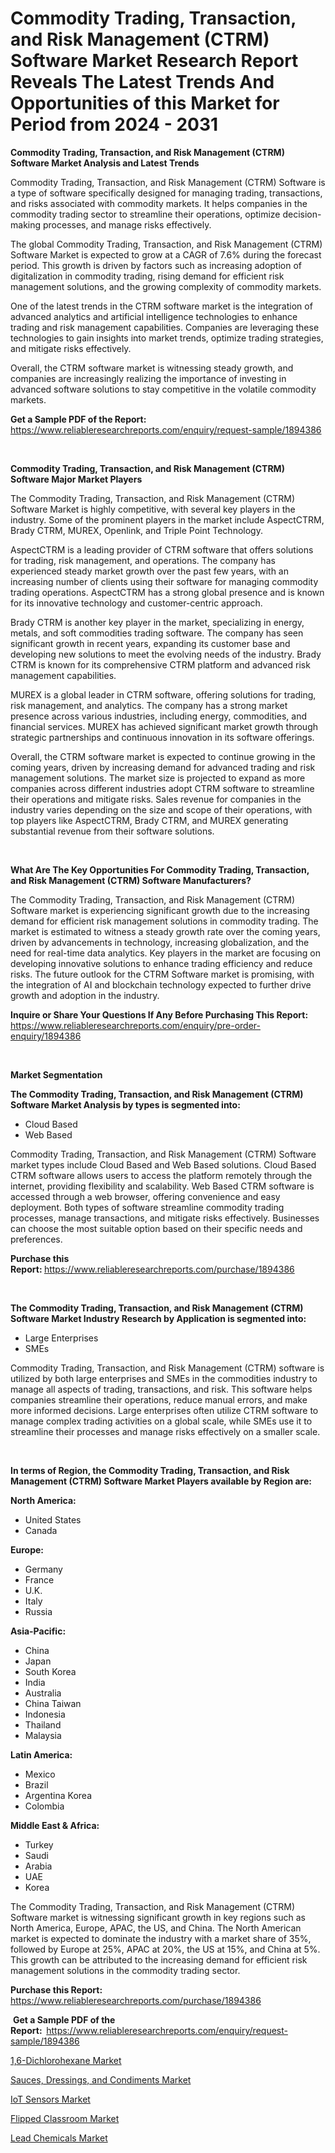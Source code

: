 <p><h1>Commodity Trading, Transaction, and Risk Management (CTRM) Software Market Research Report Reveals The Latest Trends And Opportunities of this Market for Period from 2024 - 2031</h1></p><p><strong>Commodity Trading, Transaction, and Risk Management (CTRM) Software Market Analysis and Latest Trends</strong></p>
<p><p>Commodity Trading, Transaction, and Risk Management (CTRM) Software is a type of software specifically designed for managing trading, transactions, and risks associated with commodity markets. It helps companies in the commodity trading sector to streamline their operations, optimize decision-making processes, and manage risks effectively.</p><p>The global Commodity Trading, Transaction, and Risk Management (CTRM) Software Market is expected to grow at a CAGR of 7.6% during the forecast period. This growth is driven by factors such as increasing adoption of digitalization in commodity trading, rising demand for efficient risk management solutions, and the growing complexity of commodity markets.</p><p>One of the latest trends in the CTRM software market is the integration of advanced analytics and artificial intelligence technologies to enhance trading and risk management capabilities. Companies are leveraging these technologies to gain insights into market trends, optimize trading strategies, and mitigate risks effectively.</p><p>Overall, the CTRM software market is witnessing steady growth, and companies are increasingly realizing the importance of investing in advanced software solutions to stay competitive in the volatile commodity markets.</p></p>
<p><strong>Get a Sample PDF of the Report:&nbsp;</strong> <a href="https://www.reliableresearchreports.com/enquiry/request-sample/1894386">https://www.reliableresearchreports.com/enquiry/request-sample/1894386</a></p>
<p>&nbsp;</p>
<p><strong>Commodity Trading, Transaction, and Risk Management (CTRM) Software Major Market Players</strong></p>
<p><p>The Commodity Trading, Transaction, and Risk Management (CTRM) Software Market is highly competitive, with several key players in the industry. Some of the prominent players in the market include AspectCTRM, Brady CTRM, MUREX, Openlink, and Triple Point Technology.</p><p>AspectCTRM is a leading provider of CTRM software that offers solutions for trading, risk management, and operations. The company has experienced steady market growth over the past few years, with an increasing number of clients using their software for managing commodity trading operations. AspectCTRM has a strong global presence and is known for its innovative technology and customer-centric approach.</p><p>Brady CTRM is another key player in the market, specializing in energy, metals, and soft commodities trading software. The company has seen significant growth in recent years, expanding its customer base and developing new solutions to meet the evolving needs of the industry. Brady CTRM is known for its comprehensive CTRM platform and advanced risk management capabilities.</p><p>MUREX is a global leader in CTRM software, offering solutions for trading, risk management, and analytics. The company has a strong market presence across various industries, including energy, commodities, and financial services. MUREX has achieved significant market growth through strategic partnerships and continuous innovation in its software offerings.</p><p>Overall, the CTRM software market is expected to continue growing in the coming years, driven by increasing demand for advanced trading and risk management solutions. The market size is projected to expand as more companies across different industries adopt CTRM software to streamline their operations and mitigate risks. Sales revenue for companies in the industry varies depending on the size and scope of their operations, with top players like AspectCTRM, Brady CTRM, and MUREX generating substantial revenue from their software solutions.</p></p>
<p>&nbsp;</p>
<p><strong>What Are The Key Opportunities For Commodity Trading, Transaction, and Risk Management (CTRM) Software Manufacturers?</strong></p>
<p><p>The Commodity Trading, Transaction, and Risk Management (CTRM) Software market is experiencing significant growth due to the increasing demand for efficient risk management solutions in commodity trading. The market is estimated to witness a steady growth rate over the coming years, driven by advancements in technology, increasing globalization, and the need for real-time data analytics. Key players in the market are focusing on developing innovative solutions to enhance trading efficiency and reduce risks. The future outlook for the CTRM Software market is promising, with the integration of AI and blockchain technology expected to further drive growth and adoption in the industry.</p></p>
<p><strong>Inquire or Share Your Questions If Any Before Purchasing This Report:</strong> <a href="https://www.reliableresearchreports.com/enquiry/pre-order-enquiry/1894386">https://www.reliableresearchreports.com/enquiry/pre-order-enquiry/1894386</a></p>
<p>&nbsp;</p>
<p><strong>Market Segmentation</strong></p>
<p><strong>The Commodity Trading, Transaction, and Risk Management (CTRM) Software Market Analysis by types is segmented into:</strong></p>
<p><ul><li>Cloud Based</li><li>Web Based</li></ul></p>
<p><p>Commodity Trading, Transaction, and Risk Management (CTRM) Software market types include Cloud Based and Web Based solutions. Cloud Based CTRM software allows users to access the platform remotely through the internet, providing flexibility and scalability. Web Based CTRM software is accessed through a web browser, offering convenience and easy deployment. Both types of software streamline commodity trading processes, manage transactions, and mitigate risks effectively. Businesses can choose the most suitable option based on their specific needs and preferences.</p></p>
<p><strong>Purchase this Report:&nbsp;</strong><a href="https://www.reliableresearchreports.com/purchase/1894386">https://www.reliableresearchreports.com/purchase/1894386</a></p>
<p>&nbsp;</p>
<p><strong>The Commodity Trading, Transaction, and Risk Management (CTRM) Software Market Industry Research by Application is segmented into:</strong></p>
<p><ul><li>Large Enterprises</li><li>SMEs</li></ul></p>
<p><p>Commodity Trading, Transaction, and Risk Management (CTRM) software is utilized by both large enterprises and SMEs in the commodities industry to manage all aspects of trading, transactions, and risk. This software helps companies streamline their operations, reduce manual errors, and make more informed decisions. Large enterprises often utilize CTRM software to manage complex trading activities on a global scale, while SMEs use it to streamline their processes and manage risks effectively on a smaller scale.</p></p>
<p>&nbsp;</p>
<p><strong>In terms of Region, the Commodity Trading, Transaction, and Risk Management (CTRM) Software Market Players available by Region are:</strong></p>
<p>
    <p> <strong> North America: </strong>
        <ul>
            <li>United States</li>
            <li>Canada</li>
        </ul>
        </p> 
    <p> <strong> Europe: </strong>
        <ul>
            <li>Germany</li>
            <li>France</li>
            <li>U.K.</li>
            <li>Italy</li>
            <li>Russia</li>
        </ul>
        </p> 
    <p> <strong> Asia-Pacific: </strong>
        <ul>
            <li>China</li>
            <li>Japan</li>
            <li>South Korea</li>
            <li>India</li>
            <li>Australia</li>
            <li>China Taiwan</li>
            <li>Indonesia</li>
            <li>Thailand</li>
            <li>Malaysia</li>
        </ul>
        </p> 
    <p> <strong> Latin America: </strong>
        <ul>
            <li>Mexico</li>
            <li>Brazil</li>
            <li>Argentina Korea</li>
            <li>Colombia</li>
        </ul>
        </p> 
    <p> <strong> Middle East & Africa: </strong>
        <ul>
            <li>Turkey</li>
            <li>Saudi</li>
            <li>Arabia</li>
            <li>UAE</li>
            <li>Korea</li>
        </ul>
    </p>
    </p>
<p><p>The Commodity Trading, Transaction, and Risk Management (CTRM) Software market is witnessing significant growth in key regions such as North America, Europe, APAC, the US, and China. The North American market is expected to dominate the industry with a market share of 35%, followed by Europe at 25%, APAC at 20%, the US at 15%, and China at 5%. This growth can be attributed to the increasing demand for efficient risk management solutions in the commodity trading sector.</p></p>
<p><strong>Purchase this Report: </strong><a href="https://www.reliableresearchreports.com/purchase/1894386">https://www.reliableresearchreports.com/purchase/1894386</a></p>
<p>&nbsp;<strong>Get a Sample PDF of the Report:&nbsp;&nbsp;</strong><a href="https://www.reliableresearchreports.com/enquiry/request-sample/1894386">https://www.reliableresearchreports.com/enquiry/request-sample/1894386</a></p>
<p><strong></strong></p>
<p><p><a href="https://butternut-bug-553.notion.site/1-6-Dichlorohexane-Market-Provides-Detailed-Segmentation-of-this-Market-based-on-Type-Application--217d5dee6e854067a24003af279a264d">1,6-Dichlorohexane Market</a></p><p><a href="https://five-trouble-98a.notion.site/Global-Sauces-Dressings-and-Condiments-Market-Size-and-Market-Trends-Insights-and-Projections-fro-2cf96738a3a04511882eca23d1ab43e9">Sauces, Dressings, and Condiments Market</a></p><p><a href="https://view.publitas.com/reportprime-1/iot-sensors-market-size-global-industry-overview-market-segmentation-and-forecast-2024-to-2031/">IoT Sensors Market</a></p><p><a href="https://fuschia-pecorino-a6d.notion.site/Flipped-Classroom-Market-Research-Report-The-Key-To-Successful-Business-Strategy-Forecasted-for-Per-d2b1d71830634b699ea46595f68be102">Flipped Classroom Market</a></p><p><a href="https://view.publitas.com/reportprime-1/lead-chemicals-market-research-report-forecasted-for-period-from-2024-2031-by-market-type-market-application-and-region/">Lead Chemicals Market</a></p></p>
